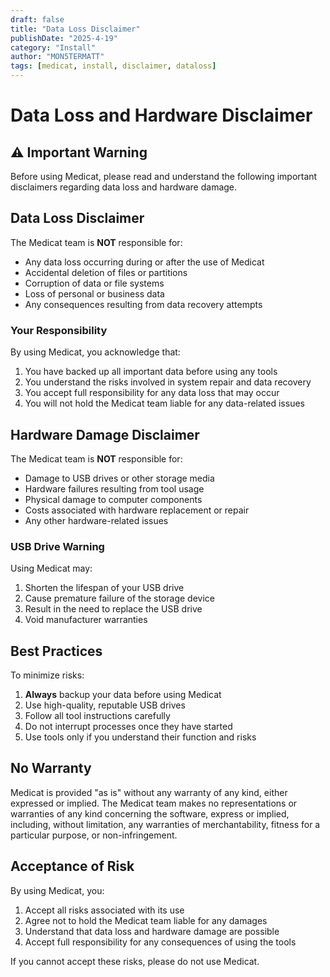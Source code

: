 ```yaml
---
draft: false
title: "Data Loss Disclaimer"
publishDate: "2025-4-19"
category: "Install"
author: "MON5TERMATT"
tags: [medicat, install, disclaimer, dataloss]
---
```


# Data Loss and Hardware Disclaimer

## ⚠️ Important Warning

Before using Medicat, please read and understand the following important disclaimers regarding data loss and hardware damage.

## Data Loss Disclaimer

The Medicat team is **NOT** responsible for:
- Any data loss occurring during or after the use of Medicat
- Accidental deletion of files or partitions
- Corruption of data or file systems
- Loss of personal or business data
- Any consequences resulting from data recovery attempts

### Your Responsibility
By using Medicat, you acknowledge that:
1. You have backed up all important data before using any tools
2. You understand the risks involved in system repair and data recovery
3. You accept full responsibility for any data loss that may occur
4. You will not hold the Medicat team liable for any data-related issues

## Hardware Damage Disclaimer

The Medicat team is **NOT** responsible for:
- Damage to USB drives or other storage media
- Hardware failures resulting from tool usage
- Physical damage to computer components
- Costs associated with hardware replacement or repair
- Any other hardware-related issues

### USB Drive Warning
Using Medicat may:
1. Shorten the lifespan of your USB drive
2. Cause premature failure of the storage device
3. Result in the need to replace the USB drive
4. Void manufacturer warranties

## Best Practices

To minimize risks:
1. **Always** backup your data before using Medicat
2. Use high-quality, reputable USB drives
3. Follow all tool instructions carefully
4. Do not interrupt processes once they have started
5. Use tools only if you understand their function and risks

## No Warranty

Medicat is provided "as is" without any warranty of any kind, either expressed or implied. The Medicat team makes no representations or warranties of any kind concerning the software, express or implied, including, without limitation, any warranties of merchantability, fitness for a particular purpose, or non-infringement.

## Acceptance of Risk

By using Medicat, you:
1. Accept all risks associated with its use
2. Agree not to hold the Medicat team liable for any damages
3. Understand that data loss and hardware damage are possible
4. Accept full responsibility for any consequences of using the tools

If you cannot accept these risks, please do not use Medicat. 